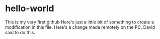 # hello-world
This is my very first github
Here's just a little bit of something to create a modification in this file.
Here's a change made remotely on the PC.
David said to do this.